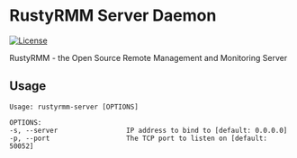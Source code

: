 # RustyRMM Server Daemon
[![License](https://img.shields.io/badge/License-BSD_2--Clause-orange.svg)](https://opensource.org/licenses/BSD-2-Clause)

RustyRMM - the Open Source Remote Management and Monitoring Server

## Usage
```
Usage: rustyrmm-server [OPTIONS]

OPTIONS:
-s, --server                 IP address to bind to [default: 0.0.0.0]
-p, --port                   The TCP port to listen on [default: 50052]
```